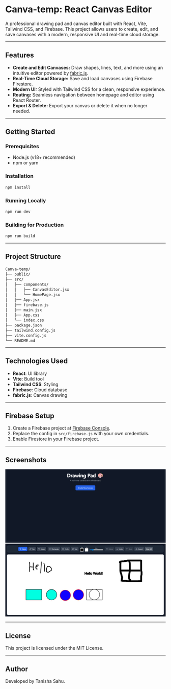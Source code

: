 
# Canva-temp: React Canvas Editor

A professional drawing pad and canvas editor built with React, Vite, Tailwind CSS, and Firebase. This project allows users to create, edit, and save canvases with a modern, responsive UI and real-time cloud storage.

---

## Features

- **Create and Edit Canvases:** Draw shapes, lines, text, and more using an intuitive editor powered by [fabric.js](https://fabricjs.com/).
- **Real-Time Cloud Storage:** Save and load canvases using Firebase Firestore.
- **Modern UI:** Styled with Tailwind CSS for a clean, responsive experience.
- **Routing:** Seamless navigation between homepage and editor using React Router.
- **Export & Delete:** Export your canvas or delete it when no longer needed.

---

## Getting Started

### Prerequisites
- Node.js (v18+ recommended)
- npm or yarn

### Installation
```bash
npm install
```

### Running Locally
```bash
npm run dev
```

### Building for Production
```bash
npm run build
```

---

## Project Structure
```
Canva-temp/
├── public/
├── src/
│   ├── components/
│   │   ├── CanvasEditor.jsx
│   │   └── HomePage.jsx
│   ├── App.jsx
│   ├── firebase.js
│   ├── main.jsx
│   ├── App.css
│   └── index.css
├── package.json
├── tailwind.config.js
├── vite.config.js
└── README.md
```

---

## Technologies Used
- **React**: UI library
- **Vite**: Build tool
- **Tailwind CSS**: Styling
- **Firebase**: Cloud database
- **fabric.js**: Canvas drawing

---

## Firebase Setup
1. Create a Firebase project at [Firebase Console](https://console.firebase.google.com/).
2. Replace the config in `src/firebase.js` with your own credentials.
3. Enable Firestore in your Firebase project.

---

## Screenshots

![Homepage](Images/Home.png)
![Canvas Editor](Images/Canva.png)


---

## License

This project is licensed under the MIT License.

---

## Author

Developed by Tanisha Sahu.
